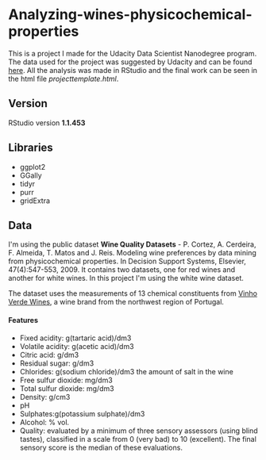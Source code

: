 # Analyzing-wines-physicochemical-properties

This is a project I made for the Udacity Data Scientist Nanodegree program.
The data used for the project was suggested by Udacity and can be found [here](http://www3.dsi.uminho.pt/pcortez/wine/). All the analysis was made in RStudio
and the final work can be seen in the html file _projecttemplate.html_.

## Version
RStudio version **1.1.453**

## Libraries
- ggplot2
- GGally
- tidyr
- purr
- gridExtra

## Data

I'm using the public dataset **Wine Quality Datasets** - P. Cortez, A. Cerdeira,
F. Almeida, T. Matos and J. Reis. Modeling wine preferences by data mining from
physicochemical properties. In Decision Support Systems, Elsevier,
47(4):547-553, 2009. It contains two datasets, one for red wines and another
for white wines. In this project I'm using the white wine dataset.

The dataset uses the measurements of 13 chemical constituents from
[Vinho Verde Wines](http://www.vinhoverde.pt/), a wine brand from the northwest
region of Portugal.

#### Features

- Fixed acidity: g(tartaric acid)/dm3
- Volatile acidity: g(acetic acid)/dm3
- Citric acid: g/dm3
- Residual sugar: g/dm3
- Chlorides: g(sodium chloride)/dm3 the amount of salt in the wine
- Free sulfur dioxide: mg/dm3
- Total sulfur dioxide: mg/dm3
- Density: g/cm3
- pH
- Sulphates:g(potassium sulphate)/dm3
- Alcohol: % vol.
- Quality:  evaluated by a minimum of three sensory assessors
(using blind tastes), classified in a scale from 0 (very bad) to 10 (excellent).
The final sensory score is the median of these evaluations.
